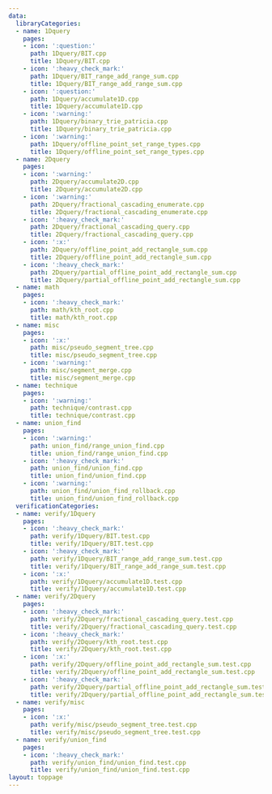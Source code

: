 ```yaml
---
data:
  libraryCategories:
  - name: 1Dquery
    pages:
    - icon: ':question:'
      path: 1Dquery/BIT.cpp
      title: 1Dquery/BIT.cpp
    - icon: ':heavy_check_mark:'
      path: 1Dquery/BIT_range_add_range_sum.cpp
      title: 1Dquery/BIT_range_add_range_sum.cpp
    - icon: ':question:'
      path: 1Dquery/accumulate1D.cpp
      title: 1Dquery/accumulate1D.cpp
    - icon: ':warning:'
      path: 1Dquery/binary_trie_patricia.cpp
      title: 1Dquery/binary_trie_patricia.cpp
    - icon: ':warning:'
      path: 1Dquery/offline_point_set_range_types.cpp
      title: 1Dquery/offline_point_set_range_types.cpp
  - name: 2Dquery
    pages:
    - icon: ':warning:'
      path: 2Dquery/accumulate2D.cpp
      title: 2Dquery/accumulate2D.cpp
    - icon: ':warning:'
      path: 2Dquery/fractional_cascading_enumerate.cpp
      title: 2Dquery/fractional_cascading_enumerate.cpp
    - icon: ':heavy_check_mark:'
      path: 2Dquery/fractional_cascading_query.cpp
      title: 2Dquery/fractional_cascading_query.cpp
    - icon: ':x:'
      path: 2Dquery/offline_point_add_rectangle_sum.cpp
      title: 2Dquery/offline_point_add_rectangle_sum.cpp
    - icon: ':heavy_check_mark:'
      path: 2Dquery/partial_offline_point_add_rectangle_sum.cpp
      title: 2Dquery/partial_offline_point_add_rectangle_sum.cpp
  - name: math
    pages:
    - icon: ':heavy_check_mark:'
      path: math/kth_root.cpp
      title: math/kth_root.cpp
  - name: misc
    pages:
    - icon: ':x:'
      path: misc/pseudo_segment_tree.cpp
      title: misc/pseudo_segment_tree.cpp
    - icon: ':warning:'
      path: misc/segment_merge.cpp
      title: misc/segment_merge.cpp
  - name: technique
    pages:
    - icon: ':warning:'
      path: technique/contrast.cpp
      title: technique/contrast.cpp
  - name: union_find
    pages:
    - icon: ':warning:'
      path: union_find/range_union_find.cpp
      title: union_find/range_union_find.cpp
    - icon: ':heavy_check_mark:'
      path: union_find/union_find.cpp
      title: union_find/union_find.cpp
    - icon: ':warning:'
      path: union_find/union_find_rollback.cpp
      title: union_find/union_find_rollback.cpp
  verificationCategories:
  - name: verify/1Dquery
    pages:
    - icon: ':heavy_check_mark:'
      path: verify/1Dquery/BIT.test.cpp
      title: verify/1Dquery/BIT.test.cpp
    - icon: ':heavy_check_mark:'
      path: verify/1Dquery/BIT_range_add_range_sum.test.cpp
      title: verify/1Dquery/BIT_range_add_range_sum.test.cpp
    - icon: ':x:'
      path: verify/1Dquery/accumulate1D.test.cpp
      title: verify/1Dquery/accumulate1D.test.cpp
  - name: verify/2Dquery
    pages:
    - icon: ':heavy_check_mark:'
      path: verify/2Dquery/fractional_cascading_query.test.cpp
      title: verify/2Dquery/fractional_cascading_query.test.cpp
    - icon: ':heavy_check_mark:'
      path: verify/2Dquery/kth_root.test.cpp
      title: verify/2Dquery/kth_root.test.cpp
    - icon: ':x:'
      path: verify/2Dquery/offline_point_add_rectangle_sum.test.cpp
      title: verify/2Dquery/offline_point_add_rectangle_sum.test.cpp
    - icon: ':heavy_check_mark:'
      path: verify/2Dquery/partial_offline_point_add_rectangle_sum.test.cpp
      title: verify/2Dquery/partial_offline_point_add_rectangle_sum.test.cpp
  - name: verify/misc
    pages:
    - icon: ':x:'
      path: verify/misc/pseudo_segment_tree.test.cpp
      title: verify/misc/pseudo_segment_tree.test.cpp
  - name: verify/union_find
    pages:
    - icon: ':heavy_check_mark:'
      path: verify/union_find/union_find.test.cpp
      title: verify/union_find/union_find.test.cpp
layout: toppage
---
```

